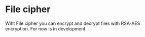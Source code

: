 # File cipher
Wiht File cipher you can encrypt and decrypt files with RSA-AES encryption. For now is in development.

